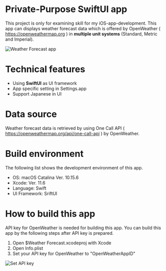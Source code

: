 #  Private-Purpose SwiftUI app
 This project is only for examining skill for my iOS-app-development. This app can displays weather forecast data which is offered by OpenWeather ( https://openweathermap.org ) in **multiple unit systems** (Standard, Metric and Imperial).

![Weather Forecast app](README.files/app.png?raw=true "Screenshots")

# Technical features
  * Using **SwiftUI** as UI framework
  * App specific setting in Settings.app
  * Support Japanese in UI

# Data source
 Weather forecast data is retrieved by using One Call API ( https://openweathermap.org/api/one-call-api ) by OpenWeather.

 # Build environment
  The following list shows the development environment of this app.
  * OS: macOS Catalina Ver. 10.15.6
  * Xcode: Ver. 11.6
  * Language: Swift
  * UI Framework: SriftUI

# How to build this app
API key for OpenWeather is needed for building this app. You can build this app by the following steps after API key is prepared.
 
  1. Open $Weather Forecast.xcodeproj with Xcode
  2. Open Info.plist
  3. Set your API key for OpenWeather to "OpenWeatherAppID"

![Set API key](README.files/SetAPIKey.png?raw=true "Set API key")